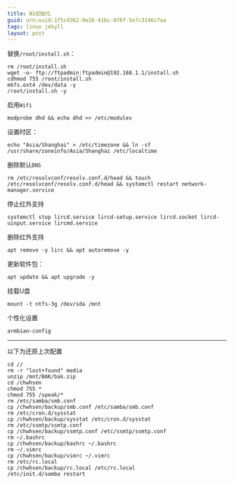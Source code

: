 ```yaml
---
title: N1初始化
guid: urn:uuid:1f5c4362-0e2b-41bc-876f-5e7c3146c7aa
tags: linux jekyll
layout: post
---
```

替换`/root/install.sh`：

```shell
rm /root/install.sh
wget -o- ftp://ftpadmin:ftpadmin@192.168.1.1/install.sh
cdhmod 755 /root/install.sh
mkfs.ext4 /dev/data -y
/root/install.sh -y
```

启用`Wifi`

```shell
modprobe dhd && echo dhd >> /etc/modules
```

设置时区：

```shell
echo "Asia/Shanghai" > /etc/timezone && ln -sf /usr/share/zoneinfo/Asia/Shanghai /etc/localtime
```

删除默认`DNS`

```shell
rm /etc/resolvconf/resolv.conf.d/head && touch /etc/resolvconf/resolv.conf.d/head && systemctl restart network-manager.service
```

停止红外支持

```shell
systemctl stop lircd.service lircd-setup.service lircd.socket lircd-uinput.service lircmd.service
```

删除红外支持

```shell
apt remove -y lirc && apt autoremove -y
```

更新软件包：

```shell
apt update && apt upgrade -y
```

挂载U盘

```shell
mount -t ntfs-3g /dev/sda /mnt
```

个性化设置

```shell
armbian-config
```

-----

以下为还原上次配置

```shell
cd //
rm -r "lost+found" media
unzip /mnt/BAK/bak.zip
cd /chwhsen
chmod 755 *
chmod 755 /speak/*
rm /etc/samba/smb.conf
cp /chwhsen/backup/smb.conf /etc/samba/smb.conf
rm /etc/cron.d/sysstat
cp /chwhsen/backup/sysstat /etc/cron.d/sysstat
rm /etc/ssmtp/ssmtp.conf
cp /chwhsen/backup/ssmtp.conf /etc/ssmtp/ssmtp.conf
rm ~/.bashrc
cp /chwhsen/backup/bashrc ~/.bashrc
rm ~/.vimrc
cp /chwhsen/backup/vimrc ~/.vimrc
rm /etc/rc.local
cp /chwhsen/backup/rc.local /etc/rc.local
/etc/init.d/samba restart
```

